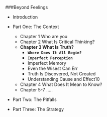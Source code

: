 ###Beyond Feelings

- Introduction

- Part One: The Context

  - Chapter 1 Who are you
  - Chapter 2 What Is Critical Thinking?
  - **Chapter 3 What Is Truth?**
    - **`Where Does It All Begin?`**
    - **`Imperfect Perception`**
    - Imperfect Memory
    - Even the Wisest Can Err
    - Truth Is Discovered, Not Created
    - Understanding Cause and Effect10
  - Chapter 4 What Does It Mean to Know?
  - Chapter 5-7 .....

- Part Two: The Pitfalls

- Part Three: The Strategy


